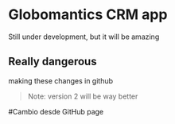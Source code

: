 # Globomantics CRM app
Still under development, but it will be amazing

## Really dangerous
making these changes in github

> Note: version 2 will be way better

#Cambio desde GitHub page
